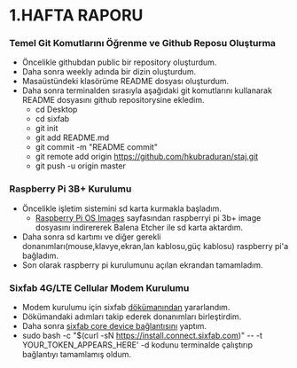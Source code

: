 # 1.HAFTA RAPORU

### Temel Git Komutlarını Öğrenme ve Github Reposu Oluşturma
* Öncelikle githubdan public bir repository oluşturdum. 
* Daha sonra weekly adında bir dizin oluşturdum.
* Masaüstündeki klasörüme README dosyası oluşturdum.
* Daha sonra terminalden sırasıyla aşağıdaki git komutlarını kullanarak README dosyasını github repositorysine ekledim.
	* cd Desktop
	* cd sixfab
	* git init
	* git add README.md
	* git commit -m "README commit"
	* git remote add origin https://github.com/hkubraduran/staj.git
	* git push -u origin master

### Raspberry Pi 3B+ Kurulumu
* Öncelikle işletim sistemini sd karta kurmakla başladım.
	* [Raspberry Pi OS Images](https://www.raspberrypi.com/software/operating-systems/ ) sayfasından raspberryi pi 3b+ image dosyasını indirererek Balena Etcher ile sd karta aktardım.
* Daha sonra sd kartımı ve diğer gerekli donanımları(mouse,klavye,ekran,lan kablosu,güç kablosu) raspberry pi'a bağladım.
* Son olarak raspberry pi kurulumunu açılan ekrandan tamamladım.
### Sixfab 4G/LTE Cellular Modem Kurulumu
* Modem kurulumu için sixfab [dökümanından](https://docs.sixfab.com/docs/raspberry-pi-4g-lte-cellular-modem-kit-getting-started) yararlandım. 
* Dökümandaki adımları takip ederek donanımları birleştirdim.
* Daha sonra [sixfab core device bağlantısını](https://connect.sixfab.com/) yaptım.
* sudo bash -c "$(curl -sN https://install.connect.sixfab.com)" -- -t YOUR_TOKEN_APPEARS_HERE' -d kodunu terminalde çalıştırıp bağlantıyı tamamlamış oldum.


<!--stackedit_data:
eyJoaXN0b3J5IjpbLTg5OTU4OTIzNF19
-->